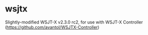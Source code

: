 # wsjtx
 Slightly-modified WSJT-X v2.3.0 rc2, for use with WSJT-X Controller (https://github.com/avantol/WSJTX-Controller)
